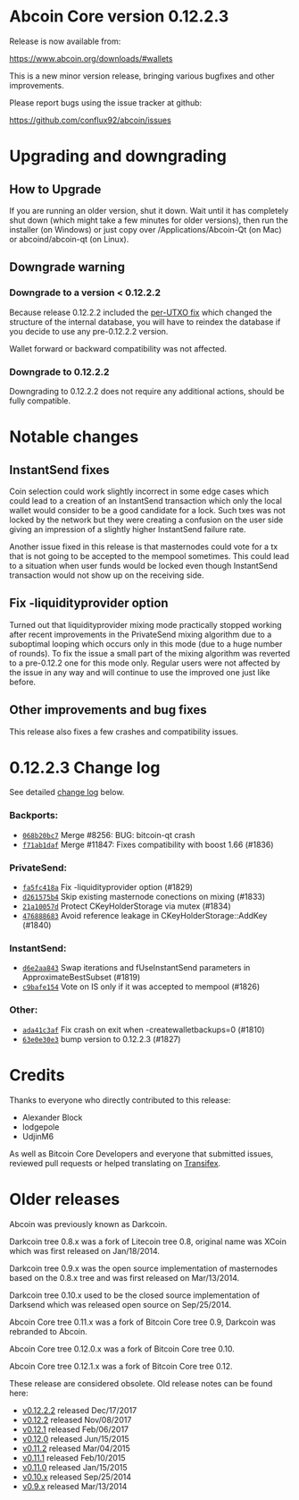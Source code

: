 Abcoin Core version 0.12.2.3
==========================

Release is now available from:

  <https://www.abcoin.org/downloads/#wallets>

This is a new minor version release, bringing various bugfixes and other
improvements.

Please report bugs using the issue tracker at github:

  <https://github.com/conflux92/abcoin/issues>


Upgrading and downgrading
=========================

How to Upgrade
--------------

If you are running an older version, shut it down. Wait until it has completely
shut down (which might take a few minutes for older versions), then run the
installer (on Windows) or just copy over /Applications/Abcoin-Qt (on Mac) or
abcoind/abcoin-qt (on Linux).

Downgrade warning
-----------------

### Downgrade to a version < 0.12.2.2

Because release 0.12.2.2 included the [per-UTXO fix](release-notes/abcoin/release-notes-0.12.2.2.md#per-utxo-fix)
which changed the structure of the internal database, you will have to reindex
the database if you decide to use any pre-0.12.2.2 version.

Wallet forward or backward compatibility was not affected.

### Downgrade to 0.12.2.2

Downgrading to 0.12.2.2 does not require any additional actions, should be
fully compatible.

Notable changes
===============

InstantSend fixes
-----------------

Coin selection could work slightly incorrect in some edge cases which could
lead to a creation of an InstantSend transaction which only the local wallet
would consider to be a good candidate for a lock. Such txes was not locked by
the network but they were creating a confusion on the user side giving an
impression of a slightly higher InstantSend failure rate.

Another issue fixed in this release is that masternodes could vote for a tx
that is not going to be accepted to the mempool sometimes. This could lead to
a situation when user funds would be locked even though InstantSend transaction
would not show up on the receiving side.

Fix -liquidityprovider option
-----------------------------

Turned out that liquidityprovider mixing mode practically stopped working after
recent improvements in the PrivateSend mixing algorithm due to a suboptimal
looping which occurs only in this mode (due to a huge number of rounds). To fix
the issue a small part of the mixing algorithm was reverted to a pre-0.12.2 one
for this mode only. Regular users were not affected by the issue in any way and
will continue to use the improved one just like before.

Other improvements and bug fixes
--------------------------------

This release also fixes a few crashes and compatibility issues.


0.12.2.3 Change log
===================

See detailed [change log](https://github.com/conflux92/abcoin/compare/v0.12.2.2...conflux92:v0.12.2.3) below.

### Backports:
- [`068b20bc7`](https://github.com/conflux92/abcoin/commit/068b20bc7) Merge #8256: BUG: bitcoin-qt crash
- [`f71ab1daf`](https://github.com/conflux92/abcoin/commit/f71ab1daf) Merge #11847: Fixes compatibility with boost 1.66 (#1836)

### PrivateSend:
- [`fa5fc418a`](https://github.com/conflux92/abcoin/commit/fa5fc418a) Fix -liquidityprovider option (#1829)
- [`d261575b4`](https://github.com/conflux92/abcoin/commit/d261575b4) Skip existing masternode conections on mixing (#1833)
- [`21a10057d`](https://github.com/conflux92/abcoin/commit/21a10057d) Protect CKeyHolderStorage via mutex (#1834)
- [`476888683`](https://github.com/conflux92/abcoin/commit/476888683) Avoid reference leakage in CKeyHolderStorage::AddKey (#1840)

### InstantSend:
- [`d6e2aa843`](https://github.com/conflux92/abcoin/commit/d6e2aa843) Swap iterations and fUseInstantSend parameters in ApproximateBestSubset (#1819)
- [`c9bafe154`](https://github.com/conflux92/abcoin/commit/c9bafe154) Vote on IS only if it was accepted to mempool (#1826)

### Other:
- [`ada41c3af`](https://github.com/conflux92/abcoin/commit/ada41c3af) Fix crash on exit when -createwalletbackups=0 (#1810)
- [`63e0e30e3`](https://github.com/conflux92/abcoin/commit/63e0e30e3) bump version to 0.12.2.3 (#1827)

Credits
=======

Thanks to everyone who directly contributed to this release:

- Alexander Block
- lodgepole
- UdjinM6

As well as Bitcoin Core Developers and everyone that submitted issues,
reviewed pull requests or helped translating on
[Transifex](https://www.transifex.com/projects/p/abcoin/).


Older releases
==============

Abcoin was previously known as Darkcoin.

Darkcoin tree 0.8.x was a fork of Litecoin tree 0.8, original name was XCoin
which was first released on Jan/18/2014.

Darkcoin tree 0.9.x was the open source implementation of masternodes based on
the 0.8.x tree and was first released on Mar/13/2014.

Darkcoin tree 0.10.x used to be the closed source implementation of Darksend
which was released open source on Sep/25/2014.

Abcoin Core tree 0.11.x was a fork of Bitcoin Core tree 0.9,
Darkcoin was rebranded to Abcoin.

Abcoin Core tree 0.12.0.x was a fork of Bitcoin Core tree 0.10.

Abcoin Core tree 0.12.1.x was a fork of Bitcoin Core tree 0.12.

These release are considered obsolete. Old release notes can be found here:

- [v0.12.2.2](release-notes/abcoin/release-notes-0.12.2.2.md) released Dec/17/2017
- [v0.12.2](release-notes/abcoin/release-notes-0.12.2.md) released Nov/08/2017
- [v0.12.1](release-notes/abcoin/release-notes-0.12.1.md) released Feb/06/2017
- [v0.12.0](release-notes/abcoin/release-notes-0.12.0.md) released Jun/15/2015
- [v0.11.2](release-notes/abcoin/release-notes-0.11.2.md) released Mar/04/2015
- [v0.11.1](release-notes/abcoin/release-notes-0.11.1.md) released Feb/10/2015
- [v0.11.0](release-notes/abcoin/release-notes-0.11.0.md) released Jan/15/2015
- [v0.10.x](release-notes/abcoin/release-notes-0.10.0.md) released Sep/25/2014
- [v0.9.x](release-notes/abcoin/release-notes-0.9.0.md) released Mar/13/2014


